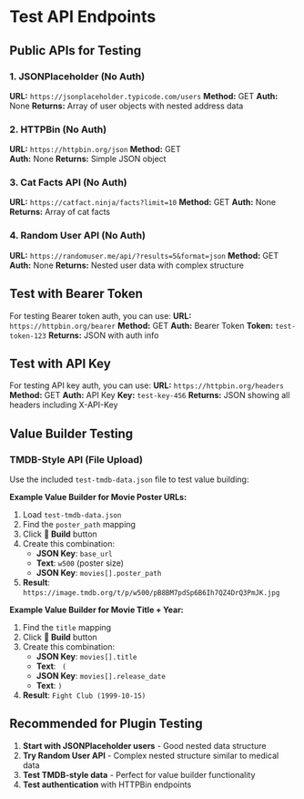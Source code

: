 # Test API Endpoints

## Public APIs for Testing

### 1. JSONPlaceholder (No Auth)
**URL:** `https://jsonplaceholder.typicode.com/users`
**Method:** GET
**Auth:** None
**Returns:** Array of user objects with nested address data

### 2. HTTPBin (No Auth) 
**URL:** `https://httpbin.org/json`
**Method:** GET  
**Auth:** None
**Returns:** Simple JSON object

### 3. Cat Facts API (No Auth)
**URL:** `https://catfact.ninja/facts?limit=10`
**Method:** GET
**Auth:** None
**Returns:** Array of cat facts

### 4. Random User API (No Auth)
**URL:** `https://randomuser.me/api/?results=5&format=json`
**Method:** GET
**Auth:** None
**Returns:** Nested user data with complex structure

## Test with Bearer Token
For testing Bearer token auth, you can use:
**URL:** `https://httpbin.org/bearer`
**Method:** GET
**Auth:** Bearer Token
**Token:** `test-token-123`
**Returns:** JSON with auth info

## Test with API Key
For testing API key auth, you can use:
**URL:** `https://httpbin.org/headers`
**Method:** GET
**Auth:** API Key
**Key:** `test-key-456`
**Returns:** JSON showing all headers including X-API-Key

## Value Builder Testing

### TMDB-Style API (File Upload)
Use the included `test-tmdb-data.json` file to test value building:

**Example Value Builder for Movie Poster URLs:**
1. Load `test-tmdb-data.json` 
2. Find the `poster_path` mapping
3. Click **🔨 Build** button
4. Create this combination:
   - **JSON Key**: `base_url` 
   - **Text**: `w500` (poster size)
   - **JSON Key**: `movies[].poster_path`
5. **Result**: `https://image.tmdb.org/t/p/w500/pB8BM7pdSp6B6Ih7QZ4DrQ3PmJK.jpg`

**Example Value Builder for Movie Title + Year:**
1. Find the `title` mapping  
2. Click **🔨 Build** button
3. Create this combination:
   - **JSON Key**: `movies[].title`
   - **Text**: ` (`
   - **JSON Key**: `movies[].release_date` 
   - **Text**: `)`
4. **Result**: `Fight Club (1999-10-15)`

## Recommended for Plugin Testing

1. **Start with JSONPlaceholder users** - Good nested data structure
2. **Try Random User API** - Complex nested structure similar to medical data  
3. **Test TMDB-style data** - Perfect for value builder functionality
4. **Test authentication** with HTTPBin endpoints